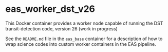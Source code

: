 # eas_worker_dst_v26

This Docker container provides a worker node capable of running the DST transit-detection code, version 26 (work in progress)

See the `README.md` file in the `eas_base` container for a description of how to wrap science codes into custom worker containers in the EAS pipeline.
